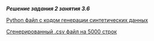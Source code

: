***Решение задания 2 занятия 3.6***


[Python файл с кодом генерации синтетических данных](https://github.com/Mahach22/1t_course/blob/c65db8ee518e73ffa94b78cf0b9523fe0e1cef85/3.6_task_2.py)

[Сгенерированный .csv файл на 5000 строк](https://github.com/Mahach22/1t_course/blob/4b997f4bc9b853e772870ac169c877444ee6da96/part-00000-884a40bd-f255-43bb-a8e8-286c74245250-c000.csv)

